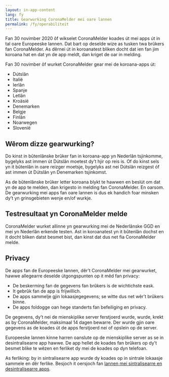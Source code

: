 ```yaml
---
layout: in-app-content
lang: fy
title: Gearwurking CoronaMelder mei oare lannen
permalink: /fy/operabiliteit
---
```

Fan 30 novimber 2020 ôf wikselet CoronaMelder koades út mei apps út in tal oare Europeeske lannen. Dat bart op deselde wize as tusken twa brûkers fan CoronaMelder. As dêrnei út in koroanatest bliken docht dat ien fan jim koroana hat en dat yn de app meldt, dan kriget de oar in melding.

Fan 30 novimber ôf wurket CoronaMelder gear mei de koroana-apps út:

- Dútslân
- Italië
- Ierlân
- Spanje
- Letlân
- Kroäsië
- Denemarken
- Belgje
- Finlân
- Noarwegen
- Slovenië

## Wêrom dizze gearwurking?

Do kinst in bûtenlânske brûker fan in koroana-app yn Nederlân tsjinkomme, bygelyks ast immen út Dútslân moetest dy’t hjir op reis is. Of do kinst sels yn it bûtenlân in oare reizger moetsje, bygelyks ast nei Dútslân reizgest óf ast immen út Dútslân yn Denemarken tsjinkomst.

As de bûtenlânske brûker letter koroana blykt te hawwen en beslút om dat yn de app te melden, dan krigesto in melding fan CoronaMelder. En oarsom. De gearwurking mei apps fan oare lannen is dus ek handich foar minsken dy’t yn grinsgebieten wenje en/of wurkje.

## Testresultaat yn CoronaMelder melde

CoronaMelder wurket allinne yn gearwurking mei de Nederlânske GGD en mei yn Nederlân erkende testen. Ast in koroanatest yn it bûtenlân dochst en it docht bliken datst besmet bist, dan kinst dat dus net fia CoronaMelder melde.

## Privacy

De apps fan de Europeeske lannen, dêr’t CoronaMelder mei gearwurket, hawwe allegearre deselde útgongspunten op it mêd fan privacy:

- De beskerming fan de gegevens fan brûkers is de wichtichste eask.
- It gebrûk fan de app is frijwillich.
- De apps sammelje gjin lokaasjegegevens; se witte dus net wêr’t brûkers binne.
- De apps foldogge oan hege standerts fan befeiliging en privacy.

De gegevens, dy’t nei de mienskiplike server ferstjoerd wurde, wurde, krekt as by CoronaMelder, maksimaal 14 dagen bewarre. Der wurde gjin oare gegevens as de koades út de apps ferstjoerd nei of opslein op de server.

Europeeske lannen kinne harren oanslute op de mienskiplike server as se in desintralisearre app hawwe. De app hellet de koades fan brûkers op dy’t besmet blike te wêzen en ferliket dy mei de koades op dyn telefoan.

As ferliking: by in sintralisearre app wurde dy koades op in sintrale lokaasje sammele en dêr ferlike. Besjoch it oersjoch fan [lannen mei sintralisearre en desintralisearre apps](https://ec.europa.eu/info/live-work-travel-eu/health/coronavirus-response/travel-during-coronavirus-pandemic/how-tracing-and-warning-apps-can-help-during-pandemic_en).
